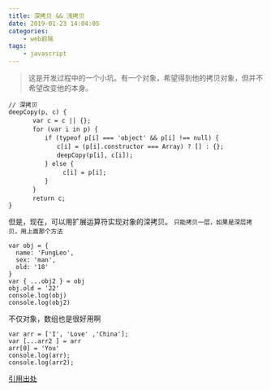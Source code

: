 ```yaml
---
title: 深拷贝 && 浅拷贝
date: 2019-01-23 14:04:05
categories: 
    - web前端
tags:
    - javascript
---
```


> 这是开发过程中的一个小坑。有一个对象，希望得到他的拷贝对象，但并不希望改变他的本身。


```
// 深拷贝
deepCopy(p, c) {
　　　　var c = c || {};
　　　　for (var i in p) {
　　　　　　if (typeof p[i] === 'object' && p[i] !== null) {
　　　　　　　　c[i] = (p[i].constructor === Array) ? [] : {};
　　　　　　　　deepCopy(p[i], c[i]);
　　　　　　} else {
　　　　　　　　　c[i] = p[i];
　　　　　　}
　　　　}
　　　　return c;
}
```

但是，现在，可以用扩展运算符实现对象的深拷贝。
`只能拷贝一层，如果是深层拷贝，用上面那个方法`

```
var obj = {
  name: 'FungLeo',
  sex: 'man',
  old: '18'
}
var { ...obj2 } = obj
obj.old = '22'
console.log(obj)
console.log(obj2)
```

不仅对象，数组也是很好用啊
```
var arr = ['I', 'Love' ,'China'];
var [...arr2 ] = arr
arr[0] = 'You'
console.log(arr);
console.log(arr2);
```


[引用出处](http://blog.csdn.net/fungleo/article/details/54931379)
